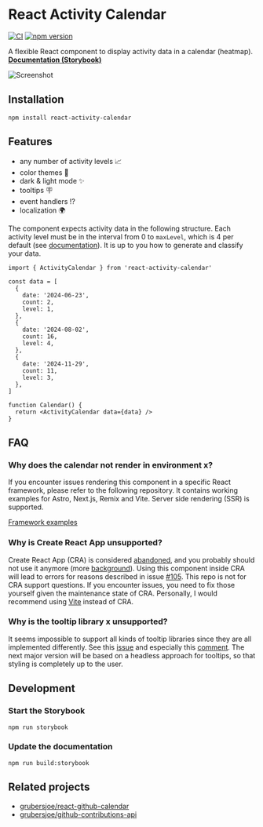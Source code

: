 # React Activity Calendar

[![CI](https://github.com/grubersjoe/react-activity-calendar/actions/workflows/test.yml/badge.svg)](https://github.com/grubersjoe/react-activity-calendar/actions/workflows/test.yml)
[![npm version](https://badge.fury.io/js/react-activity-calendar.svg)](https://www.npmjs.com/package/react-activity-calendar)

A flexible React component to display activity data in a calendar (heatmap). <br>
**[Documentation (Storybook)](https://grubersjoe.github.io/react-activity-calendar)**

![Screenshot](screenshot.png)

## Installation

```shell
npm install react-activity-calendar
```

## Features

- any number of activity levels 📈
- color themes 🌈
- dark & light mode ✨
- tooltips 🪧
- event handlers ⁉️
- localization 🌍

The component expects activity data in the following structure. Each activity level must be in the
interval from 0 to `maxLevel`, which is 4 per default (see
[documentation](https://grubersjoe.github.io/react-activity-calendar/?path=/story/react-activity-calendar--activity-levels)).
It is up to you how to generate and classify your data.

```tsx
import { ActivityCalendar } from 'react-activity-calendar'

const data = [
  {
    date: '2024-06-23',
    count: 2,
    level: 1,
  },
  {
    date: '2024-08-02',
    count: 16,
    level: 4,
  },
  {
    date: '2024-11-29',
    count: 11,
    level: 3,
  },
]

function Calendar() {
  return <ActivityCalendar data={data} />
}
```

## FAQ

### Why does the calendar not render in environment x?

If you encounter issues rendering this component in a specific React framework, please refer to the
following repository. It contains working examples for Astro, Next.js, Remix and Vite. Server side
rendering (SSR) is supported.

[Framework examples](https://github.com/grubersjoe/react-activity-calendar-tests)

### Why is Create React App unsupported?

Create React App (CRA) is considered
[abandoned](https://github.com/facebook/create-react-app/discussions/11086), and you probably should
not use it anymore (more
[background](https://github.com/facebook/create-react-app/issues/11180#issuecomment-874748552)).
Using this component inside CRA will lead to errors for reasons described in issue
[#105](https://github.com/grubersjoe/react-activity-calendar/issues/105). This repo is not for CRA
support questions. If you encounter issues, you need to fix those yourself given the maintenance
state of CRA. Personally, I would recommend using [Vite](https://vitejs.dev/) instead of CRA.

### Why is the tooltip library x unsupported?

It seems impossible to support all kinds of tooltip libraries since they are all implemented
differently. See this [issue](https://github.com/grubersjoe/react-activity-calendar/issues/32) and
especially this
[comment](https://github.com/grubersjoe/react-activity-calendar/issues/32#issuecomment-1735208729).
The next major version will be based on a headless approach for tooltips, so that styling is
completely up to the user.

## Development

### Start the Storybook

```shell
npm run storybook
```

### Update the documentation

```shell
npm run build:storybook
```

## Related projects

- [grubersjoe/react-github-calendar](https://github.com/grubersjoe/react-github-calendar)
- [grubersjoe/github-contributions-api](https://github.com/grubersjoe/github-contributions-api)

